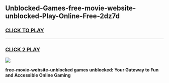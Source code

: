 
## Unblocked-Games-free-movie-website-unblocked-Play-Online-Free-2dz7d
<h3>
<a href="https://premium76.site?title=free-movie-website-unblocked&ref=26A">CLICK TO PLAY</a></h3>
<hr>

<h3>
<a href="https://premium76.site?title=free-movie-website-unblocked&ref=26A">CLICK 2 PLAY</a>
  
</h3>

<a href="https://premium76.site?title=free-movie-website-unblocked&ref=26A"><img src="https://clearcache.store/games.png"></a>


**free-movie-website-unblocked games unblocked: Your Gateway to Fun and Accessible Online Gaming**
